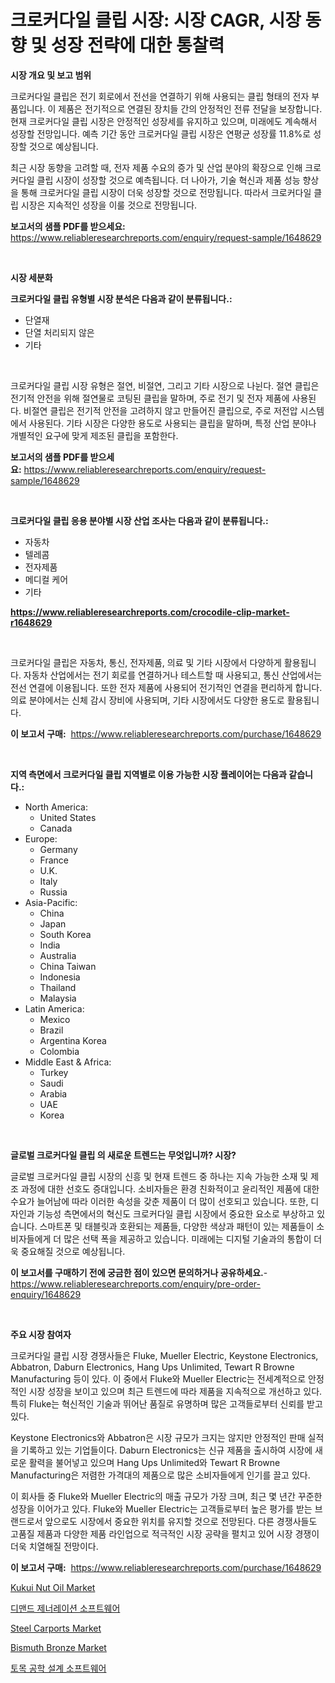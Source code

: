 <p><h1>크로커다일 클립 시장: 시장 CAGR, 시장 동향 및 성장 전략에 대한 통찰력</h1></p><p><strong>시장 개요 및 보고 범위</strong></p>
<p><p>크로커다일 클립은 전기 회로에서 전선을 연결하기 위해 사용되는 클립 형태의 전자 부품입니다. 이 제품은 전기적으로 연결된 장치들 간의 안정적인 전류 전달을 보장합니다. 현재 크로커다일 클립 시장은 안정적인 성장세를 유지하고 있으며, 미래에도 계속해서 성장할 전망입니다. 예측 기간 동안 크로커다일 클립 시장은 연평균 성장률 11.8%로 성장할 것으로 예상됩니다. </p><p>최근 시장 동향을 고려할 때, 전자 제품 수요의 증가 및 산업 분야의 확장으로 인해 크로커다일 클립 시장이 성장할 것으로 예측됩니다. 더 나아가, 기술 혁신과 제품 성능 향상을 통해 크로커다일 클립 시장이 더욱 성장할 것으로 전망됩니다. 따라서 크로커다일 클립 시장은 지속적인 성장을 이룰 것으로 전망됩니다.</p></p>
<p><strong>보고서의 샘플 PDF를 받으세요:</strong> <a href="https://www.reliableresearchreports.com/enquiry/request-sample/1648629">https://www.reliableresearchreports.com/enquiry/request-sample/1648629</a></p>
<p>&nbsp;</p>
<p><strong>시장 세분화</strong></p>
<p><strong>크로커다일 클립 유형별 시장 분석은 다음과 같이 분류됩니다.:</strong></p>
<p><ul><li>단열재</li><li>단열 처리되지 않은</li><li>기타</li></ul></p>
<p>&nbsp;</p>
<p><p>크로커다일 클립 시장 유형은 절연, 비절연, 그리고 기타 시장으로 나뉜다. 절연 클립은 전기적 안전을 위해 절연물로 코팅된 클립을 말하며, 주로 전기 및 전자 제품에 사용된다. 비절연 클립은 전기적 안전을 고려하지 않고 만들어진 클립으로, 주로 저전압 시스템에서 사용된다. 기타 시장은 다양한 용도로 사용되는 클립을 말하며, 특정 산업 분야나 개별적인 요구에 맞게 제조된 클립을 포함한다.</p></p>
<p><strong>보고서의 샘플 PDF를 받으세요:</strong>&nbsp;<a href="https://www.reliableresearchreports.com/enquiry/request-sample/1648629">https://www.reliableresearchreports.com/enquiry/request-sample/1648629</a></p>
<p>&nbsp;</p>
<p><strong> 크로커다일 클립 응용 분야별 시장 산업 조사는 다음과 같이 분류됩니다.:</strong></p>
<p><ul><li>자동차</li><li>텔레콤</li><li>전자제품</li><li>메디컬 케어</li><li>기타</li></ul></p>
<p><strong><a href="https://www.reliableresearchreports.com/crocodile-clip-market-r1648629">https://www.reliableresearchreports.com/crocodile-clip-market-r1648629</a></strong></p>
<p>&nbsp;</p>
<p><p>크로커다일 클립은 자동차, 통신, 전자제품, 의료 및 기타 시장에서 다양하게 활용됩니다. 자동차 산업에서는 전기 회로를 연결하거나 테스트할 때 사용되고, 통신 산업에서는 전선 연결에 이용됩니다. 또한 전자 제품에 사용되어 전기적인 연결을 편리하게 합니다. 의료 분야에서는 신체 감시 장비에 사용되며, 기타 시장에서도 다양한 용도로 활용됩니다.</p></p>
<p><strong>이 보고서 구매:</strong>&nbsp; <a href="https://www.reliableresearchreports.com/purchase/1648629">https://www.reliableresearchreports.com/purchase/1648629</a></p>
<p>&nbsp;</p>
<p><strong>지역 측면에서 크로커다일 클립 지역별로 이용 가능한 시장 플레이어는 다음과 같습니다.:</strong></p>
<p><ul>
    <li>
        North America:
        <ul>
            <li>United States</li>
            <li>Canada</li>
        </ul>
    </li>
    <li>
        Europe:
        <ul>
            <li>Germany</li>
            <li>France</li>
            <li>U.K.</li>
            <li>Italy</li>
            <li>Russia</li>
        </ul>
    </li>
    <li>
        Asia-Pacific:
        <ul>
            <li>China</li>
            <li>Japan</li>
            <li>South Korea</li>
            <li>India</li>
            <li>Australia</li>
            <li>China Taiwan</li>
            <li>Indonesia</li>
            <li>Thailand</li>
            <li>Malaysia</li>
        </ul>
    </li>
    <li>
        Latin America:
        <ul>
            <li>Mexico</li>
            <li>Brazil</li>
            <li>Argentina Korea</li>
            <li>Colombia</li>
        </ul>
    </li>
    <li>
        Middle East & Africa:
        <ul>
            <li>Turkey</li>
            <li>Saudi</li>
            <li>Arabia</li>
            <li>UAE</li>
            <li>Korea</li>
        </ul>
    </li>
    </ul></p>
<p>&nbsp;</p>
<p><strong>글로벌 크로커다일 클립 의 새로운 트렌드는 무엇입니까? 시장?</strong></p>
<p><p>글로벌 크로커다일 클립 시장의 신흥 및 현재 트렌드 중 하나는 지속 가능한 소재 및 제조 과정에 대한 선호도 증대입니다. 소비자들은 환경 친화적이고 윤리적인 제품에 대한 수요가 늘어남에 따라 이러한 속성을 갖춘 제품이 더 많이 선호되고 있습니다. 또한, 디자인과 기능성 측면에서의 혁신도 크로커다일 클립 시장에서 중요한 요소로 부상하고 있습니다. 스마트폰 및 태블릿과 호환되는 제품들, 다양한 색상과 패턴이 있는 제품들이 소비자들에게 더 많은 선택 폭을 제공하고 있습니다. 미래에는 디지털 기술과의 통합이 더욱 중요해질 것으로 예상됩니다.</p></p>
<p><strong>이 보고서를 구매하기 전에 궁금한 점이 있으면 문의하거나 공유하세요.</strong>- <a href="https://www.reliableresearchreports.com/enquiry/pre-order-enquiry/1648629">https://www.reliableresearchreports.com/enquiry/pre-order-enquiry/1648629</a></p>
<p>&nbsp;</p>
<p><strong>주요 시장 참여자</strong></p>
<p><p>크로커다일 클립 시장 경쟁사들은 Fluke, Mueller Electric, Keystone Electronics, Abbatron, Daburn Electronics, Hang Ups Unlimited, Tewart R Browne Manufacturing 등이 있다. 이 중에서 Fluke와 Mueller Electric는 전세계적으로 안정적인 시장 성장을 보이고 있으며 최근 트렌드에 따라 제품을 지속적으로 개선하고 있다. 특히 Fluke는 혁신적인 기술과 뛰어난 품질로 유명하며 많은 고객들로부터 신뢰를 받고 있다.</p><p>Keystone Electronics와 Abbatron은 시장 규모가 크지는 않지만 안정적인 판매 실적을 기록하고 있는 기업들이다. Daburn Electronics는 신규 제품을 출시하여 시장에 새로운 활력을 불어넣고 있으며 Hang Ups Unlimited와 Tewart R Browne Manufacturing은 저렴한 가격대의 제품으로 많은 소비자들에게 인기를 끌고 있다.</p><p>이 회사들 중 Fluke와 Mueller Electric의 매출 규모가 가장 크며, 최근 몇 년간 꾸준한 성장을 이어가고 있다. Fluke와 Mueller Electric는 고객들로부터 높은 평가를 받는 브랜드로서 앞으로도 시장에서 중요한 위치를 유지할 것으로 전망된다. 다른 경쟁사들도 고품질 제품과 다양한 제품 라인업으로 적극적인 시장 공략을 펼치고 있어 시장 경쟁이 더욱 치열해질 전망이다.</p></p>
<p><strong>이 보고서 구매:</strong>&nbsp;&nbsp;<a href="https://www.reliableresearchreports.com/purchase/1648629">https://www.reliableresearchreports.com/purchase/1648629</a></p>
<p><p><a href="https://www.linkedin.com/pulse/kukui-nut-oil-market-size-focuses-dynamics-in-depth-analysis-aq40f?trackingId=WcbC%2Bjhj6WuwhZosGF777Q%3D%3D">Kukui Nut Oil Market</a></p><p><a href="https://medium.com/@gustavorn8776/%EC%88%98%EC%9A%94-%EC%84%B8%EB%8C%80-%EC%86%8C%ED%94%84%ED%8A%B8%EC%9B%A8%EC%96%B4-%EC%8B%9C%EC%9E%A5-%EC%84%B1%EA%B3%B5%EC%A0%81%EC%9D%B8-%EB%B9%84%EC%A6%88%EB%8B%88%EC%8A%A4-%EC%A0%84%EB%9E%B5%EC%9D%98-%ED%95%B5%EC%8B%AC-%EC%98%88%EC%B8%A1-2031%EB%85%84%EA%B9%8C%EC%A7%80-952743701218">디맨드 제너레이션 소프트웨어</a></p><p><a href="https://github.com/Sinjinluong3e0awx2m195k76/Market-Research-Report-List-2/blob/main/steel-carports-market.md">Steel Carports Market</a></p><p><a href="https://www.linkedin.com/pulse/bismuth-bronze-market-size-2024-2031-global-industrial-analysis-4jhgf?trackingId=wTB3Q7INVCjrn3%2Fde%2FwYqg%3D%3D">Bismuth Bronze Market</a></p><p><a href="https://medium.com/@conormarvin1936/%ED%86%A0%EB%AA%A9%EA%B3%B5%ED%95%99-%EC%84%A4%EA%B3%84-%EC%86%8C%ED%94%84%ED%8A%B8%EC%9B%A8%EC%96%B4-%EC%8B%9C%EC%9E%A5-%EA%B7%9C%EB%AA%A8-cagr-%ED%8A%B8%EB%A0%8C%EB%93%9C-2024-2030-caf239b41df2">토목 공학 설계 소프트웨어</a></p></p>